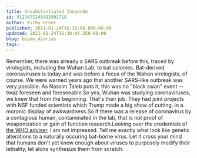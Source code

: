 ```yaml
---
title: Unsubstantiated Innuendo
id: 9123475248992991718
author: Kirby Urner
published: 2021-01-24T16:30:00.000-08:00
updated: 2021-01-24T16:30:04.358-08:00
blog: bizmo_diaries
tags: 
---
```


Remember, there was already a SARS outbreak before this, traced by virologists, including the Wuhan Lab, to bat colonies. Bat-derived coronaviruses is today and was before a focus of the Wahan virologists, of course. We were warned years ago that another SARS-like outbreak was very possible. As Nassim Taleb puts it, this was no "black swan" event -- twaz foreseen and foreseeable.So yes, Wuhan was studying coronaviruses, we knew that from the beginning. That's their job. They had joint projects with NSF funded scientists which Trump made a big show of cutting, in a moronic display of awkwardness.So if there was a release of coronavirus by a contagious human, contaminated in the lab, that is not proof of weaponization or gain of function research.Looking over the credentials of [the WHO adviser](https://torontosun.com/news/world/who-advisor-covid-19-pandemic-started-via-a-lab-leak), I am not impressed. Tell me exactly what look like genetic alterations to a naturally occuring bat-borne virus. Let it cross your mind that humans don't yet know enough about viruses to purposely modify their lethality, let alone synthesize them from scratch.